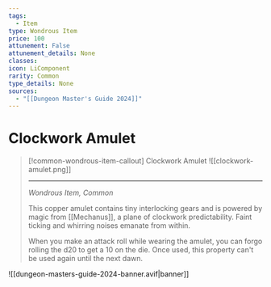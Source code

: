 ```yaml
---
tags:
  - Item
type: Wondrous Item
price: 100
attunement: False
attunement_details: None
classes:
icon: LiComponent
rarity: Common
type_details: None
sources: 
  - "[[Dungeon Master's Guide 2024]]"
---
```

# Clockwork Amulet
>[!common-wondrous-item-callout] Clockwork Amulet
>![[clockwork-amulet.png]]
>
>---
>_Wondrous Item, Common_
>
>This copper amulet contains tiny interlocking gears and is powered by magic from [[Mechanus]], a plane of clockwork predictability. Faint ticking and whirring noises emanate from within.
>
>When you make an attack roll while wearing the amulet, you can forgo rolling the d20 to get a 10 on the die. Once used, this property can't be used again until the next dawn.
>


![[dungeon-masters-guide-2024-banner.avif|banner]]